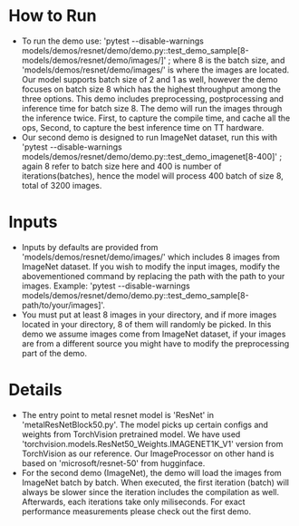 # How to Run
+ To run the demo use:
'pytest --disable-warnings models/demos/resnet/demo/demo.py::test_demo_sample[8-models/demos/resnet/demo/images/]'
; where 8 is the batch size, and 'models/demos/resnet/demo/images/' is where the images are located. Our model supports batch size of 2 and 1 as well, however the demo focuses on batch size 8 which has the highest throughput among the three options. This demo includes preprocessing, postprocessing and inference time for batch size 8. The demo will run the images through the inference twice. First, to capture the compile time, and cache all the ops, Second, to capture the best inference time on TT hardware.
+ Our second demo is designed to run ImageNet dataset, run this with
'pytest --disable-warnings models/demos/resnet/demo/demo.py::test_demo_imagenet[8-400]'
; again 8 refer to batch size here and 400 is number of iterations(batches), hence the model will process 400 batch of size 8, total of 3200 images.

# Inputs
+ Inputs by defaults are provided from 'models/demos/resnet/demo/images/' which includes 8 images from ImageNet dataset. If you wish to modify the input images, modify the abovementioned command by replacing the path with the path to your images. Example:
'pytest --disable-warnings models/demos/resnet/demo/demo.py::test_demo_sample[8-path/to/your/images]'.
+ You must put at least 8 images in your directory, and if more images located in your directory, 8 of them will randomly be picked. In this demo we assume images come from ImageNet dataset, if your images are from a different source you might have to modify the preprocessing part of the demo.


# Details
+ The entry point to metal resnet model is 'ResNet' in 'metalResNetBlock50.py'. The model picks up certain configs and weights from TorchVision pretrained model. We have used 'torchvision.models.ResNet50_Weights.IMAGENET1K_V1' version from TorchVision as our reference.
Our ImageProcessor on other hand is based on 'microsoft/resnet-50' from hugginface.
+ For the second demo (ImageNet), the demo will load the images from ImageNet batch by batch. When executed, the first iteration (batch) will always be slower since the iteration includes the compilation as well. Afterwards, each iterations take only miliseconds. For exact performance measurements please check out the first demo.
